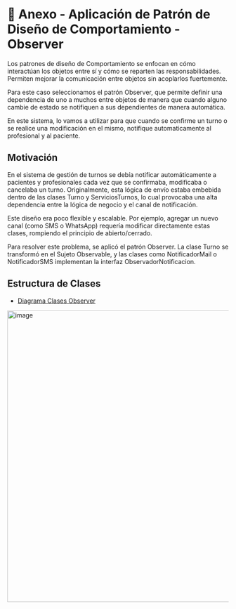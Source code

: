 #  📖 Anexo - Aplicación de Patrón de Diseño de Comportamiento - Observer #

Los patrones de diseño de Comportamiento se enfocan en cómo interactúan los objetos entre sí y cómo se reparten las responsabilidades. Permiten mejorar la comunicación entre objetos sin acoplarlos fuertemente.

Para este caso seleccionamos el patrón Observer, que permite definir una dependencia de uno a muchos entre objetos de manera que cuando alguno cambie de estado se notifiquen a sus dependientes de manera automática.

En este sistema, lo vamos a utilizar para que cuando se confirme un turno o se realice una modificación en el mismo, notifique automaticamente al profesional y al paciente.

## Motivación ##

En el sistema de gestión de turnos se debía notificar automáticamente a pacientes y profesionales cada vez que se confirmaba, modificaba o cancelaba un turno. Originalmente, esta lógica de envío estaba embebida dentro de las clases Turno y ServiciosTurnos, lo cual provocaba una alta dependencia entre la lógica de negocio y el canal de notificación.

Este diseño era poco flexible y escalable. Por ejemplo, agregar un nuevo canal (como SMS o WhatsApp) requería modificar directamente estas clases, rompiendo el principio de abierto/cerrado.

Para resolver este problema, se aplicó el patrón Observer. La clase Turno se transformó en el Sujeto Observable, y las clases como NotificadorMail o NotificadorSMS implementan la interfaz ObservadorNotificacion.

 ## Estructura de Clases ##
+ [Diagrama Clases Observer](https://drive.google.com/file/d/18EXj6MZd9iqKkE2AVVxL3Uo1zE0w5z1b/view?usp=sharing)
<img width="671" height="664" alt="image" src="https://github.com/user-attachments/assets/96593647-bc4b-414f-890c-f0cb7882f06c" />
